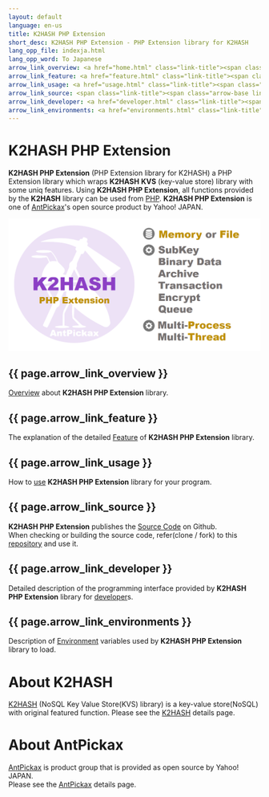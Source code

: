 ```yaml
---
layout: default
language: en-us
title: K2HASH PHP Extension
short_desc: K2HASH PHP Extension - PHP Extension library for K2HASH
lang_opp_file: indexja.html
lang_opp_word: To Japanese
arrow_link_overview: <a href="home.html" class="link-title"><span class="arrow-base link-arrow-right"></span>Overview</a>
arrow_link_feature: <a href="feature.html" class="link-title"><span class="arrow-base link-arrow-right"></span>Feature</a>
arrow_link_usage: <a href="usage.html" class="link-title"><span class="arrow-base link-arrow-right"></span>Usage</a>
arrow_link_source: <span class="link-title"><span class="arrow-base link-arrow-right"></span>Source Code
arrow_link_developer: <a href="developer.html" class="link-title"><span class="arrow-base link-arrow-right"></span>Developer</a>
arrow_link_environments: <a href="environments.html" class="link-title"><span class="arrow-base link-arrow-right"></span>Environments</a>
---
```


# **K2HASH PHP Extension**
**K2HASH PHP Extension** (PHP Extension library for K2HASH) a PHP Extension library which wraps **K2HASH** **KVS** (key-value store) library with some uniq features.
Using **K2HASH PHP Extension**, all functions provided by the **K2HASH** library can be used from [PHP](https://www.php.net/).
**K2HASH PHP Extension** is one of [AntPickax](https://antpick.ax/)'s open source product by Yahoo! JAPAN.  

![k2HASH PHP Extension](images/top_k2hash_phpext.png)

## {{ page.arrow_link_overview }}
[Overview](home.html) about **K2HASH PHP Extension** library.

## {{ page.arrow_link_feature }}
The explanation of the detailed [Feature](feature.html) of **K2HASH PHP Extension** library.

## {{ page.arrow_link_usage }}
How to [use](usage.html) **K2HASH PHP Extension** library for your program.

## {{ page.arrow_link_source }}
**K2HASH PHP Extension** publishes the [Source Code]({{site.github.repository_url}}) on Github.  
When checking or building the source code, refer(clone / fork) to this [repository]({{site.github.repository_url}}) and use it.  

## {{ page.arrow_link_developer }}
Detailed description of the programming interface provided by **K2HASH PHP Extension** library for [developer](developer.html)s.

## {{ page.arrow_link_environments }}
Description of [Environment](environments.html) variables used by **K2HASH PHP Extension** library to load.

# **About K2HASH**
[K2HASH](https://k2hash.antpick.ax/) (NoSQL Key Value Store(KVS) library) is a key-value store(NoSQL) with original featured function.
Please see the [K2HASH](https://k2hash.antpick.ax/) details page.

# **About AntPickax**
[AntPickax](https://antpick.ax/) is product group that is provided as open source by Yahoo! JAPAN.  
Please see the [AntPickax](https://antpick.ax/) details page.

